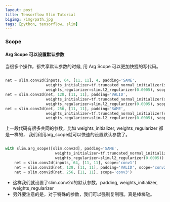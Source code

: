 ```yaml
---
layout: post
title: Tensorflow Slim Tutorial
bigimg: /img/path.jpg
tags: [python, tensorflow, slim]
---
```


### Scope

#### Arg Scope 可以设置默认参数

当很多个操作，都共享默认参数的时候, 用 Arg Scope 可以更加快捷的写代码。

```Python

net = slim.conv2d(inputs, 64, [11, 11], 4, padding='SAME',
                  weights_initializer=tf.truncated_normal_initializer(stddev=0.01),
                  weights_regularizer=slim.l2_regularizer(0.0005), scope='conv1')
net = slim.conv2d(net, 128, [11, 11], padding='VALID',
                  weights_initializer=tf.truncated_normal_initializer(stddev=0.01),
                  weights_regularizer=slim.l2_regularizer(0.0005), scope='conv2')
net = slim.conv2d(net, 256, [11, 11], padding='SAME',
                  weights_initializer=tf.truncated_normal_initializer(stddev=0.01),
                  weights_regularizer=slim.l2_regularizer(0.0005), scope='conv3')
```

上一段代码有很多共同的参数，比如 weights_initializer, weights_regularizer 都是一样的， 我们利用arg_scope就可以快速的设置默认参数了。

```Python

with slim.arg_scope([slim.conv2d], padding='SAME',
                      weights_initializer=tf.truncated_normal_initializer(stddev=0.01)
                      weights_regularizer=slim.l2_regularizer(0.0005)):
    net = slim.conv2d(inputs, 64, [11, 11], scope='conv1')
    net = slim.conv2d(net, 128, [11, 11], padding='VALID', scope='conv2')
    net = slim.conv2d(net, 256, [11, 11], scope='conv3')
```

* 这样我们就设置了slim.conv2d的默认参数，padding, weights_initializer, weights_regularizer
* 另外要注意的是，对于特殊的参数，我们可以强制复制哦。真是棒棒哒。
